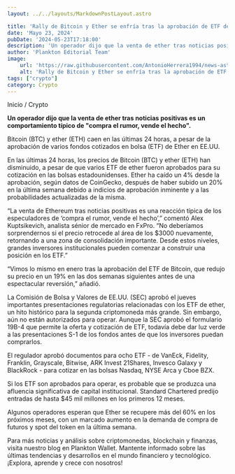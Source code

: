 ```yaml
---
layout: ../../layouts/MarkdownPostLayout.astro

title: 'Rally de Bitcoin y Ether se enfría tras la aprobación de ETF de Ether en EE. UU.'
date: 'Mayo 23, 2024'
pubDate: '2024-05-23T17:18:00'
description: 'Un operador dijo que la venta de ether tras noticias positivas es un comportamiento típico de "compra el rumor, vende el hecho"'
author: 'Plankton Editorial Team'
image:
    url: 'https://raw.githubusercontent.com/AntonioHerrera1994/news-astro/master/src/assets/crypto/crypto159.webp'
    alt: 'Rally de Bitcoin y Ether se enfría tras la aprobación de ETF de Ether en EE. UU.'
tags: ["crypto"]
category: Crypto
---
```


<span><a href="/" style="text-decoration:none;color:#0F1416">Inicio</a> / <a href="/crypto" style="text-decoration:none;color:#0F1416">Crypto</a></span>


<p style="font-weight: bold;">Un operador dijo que la venta de ether tras noticias positivas es un comportamiento típico de "compra el rumor, vende el hecho".</p>

Bitcoin (BTC) y ether (ETH) caen en las últimas 24 horas, a pesar de la aprobación de varios fondos cotizados en bolsa (ETF) de Ether en EE.UU.

En las últimas 24 horas, los precios de Bitcoin (BTC) y ether (ETH) han disminuido, a pesar de que varios ETF de ether fueron aprobados para su cotización en las bolsas estadounidenses. Ether ha caído un 4% desde la aprobación, según datos de CoinGecko, después de haber subido un 20% en la última semana debido a indicios de aprobación inminente y a las probabilidades actualizadas de la misma.

“La venta de Ethereum tras noticias positivas es una reacción típica de los especuladores de ‘compra el rumor, vende el hecho’,” comentó Alex Kuptsikevich, analista sénior de mercado en FxPro. “No deberíamos sorprendernos si el precio retrocede al área de los $3000 nuevamente, retornando a una zona de consolidación importante. Desde estos niveles, grandes inversores institucionales pueden comenzar a construir una posición en los ETF.”

“Vimos lo mismo en enero tras la aprobación del ETF de Bitcoin, que redujo su precio en un 19% en las dos semanas siguientes antes de una espectacular reversión,” añadió.

La Comisión de Bolsa y Valores de EE.UU. (SEC) aprobó el jueves importantes presentaciones regulatorias relacionadas con los ETF de ether, un hito histórico para la segunda criptomoneda más grande. Sin embargo, aún no están autorizados para operar. Aunque la SEC aprobó el formulario 19B-4 que permite la oferta y cotización de ETF, todavía debe dar luz verde a las presentaciones S-1 de los fondos antes de que los inversores puedan comprarlos.

El regulador aprobó documentos para ocho ETF - de VanEck, Fidelity, Franklin, Grayscale, Bitwise, ARK Invest 21Shares, Invesco Galaxy y BlackRock - para cotizar en las bolsas Nasdaq, NYSE Arca y Cboe BZX.

Si los ETF son aprobados para operar, es probable que se produzca una afluencia significativa de capital institucional. Standard Chartered predijo entradas de hasta $45 mil millones en los primeros 12 meses.

Algunos operadores esperan que Ether se recupere más del 60% en los próximos meses, con un marcado aumento en la demanda de compra de futuros y spot del token en la última semana.

Para más noticias y análisis sobre criptomonedas, blockchain y finanzas, visita nuestro blog en Plankton Wallet. Mantente informado sobre las últimas tendencias y desarrollos en el mundo financiero y tecnológico. ¡Explora, aprende y crece con nosotros!
